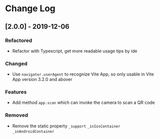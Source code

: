 # Change Log

## [2.0.0] - 2019-12-06

### Refactored

* Refactor with Typescript, get more readable usage tips by ide

### Changed

* Use `navigator.userAgent` to recognize Vite App, so only usable in Vite App version 3.2.0 and abover

### Features

* Add method `app.scan` which can invoke the camera to scan a QR code

### Removed

* Remove the static property `_support` `_inIosContainer` `_inAndroidContainer`


